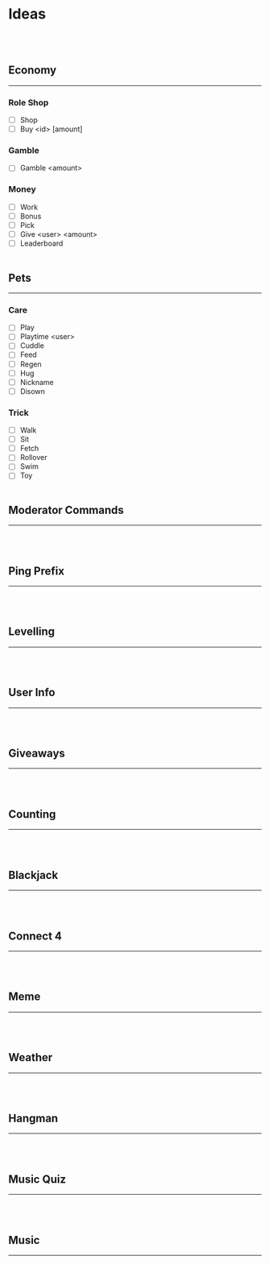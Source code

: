 # Ideas
<br></br>
## Economy
---
### Role Shop
- [ ] Shop
- [ ] Buy \<id> [amount]
### Gamble
- [ ] Gamble \<amount>
### Money
- [ ] Work
- [ ] Bonus
- [ ] Pick
- [ ] Give \<user> \<amount>
- [ ] Leaderboard
<br></br>
## Pets
---
### Care
- [ ] Play
- [ ] Playtime \<user>
- [ ] Cuddle
- [ ] Feed
- [ ] Regen
- [ ] Hug
- [ ] Nickname
- [ ] Disown
### Trick
- [ ] Walk
- [ ] Sit
- [ ] Fetch
- [ ] Rollover
- [ ] Swim
- [ ] Toy
<br></br>
## Moderator Commands
---
<br></br>
## Ping Prefix
---
<br></br>
## Levelling
---
<br></br>
## User Info
---
<br></br>
## Giveaways
---
<br></br>
## Counting
---
<br></br>
## Blackjack
---
<br></br>
## Connect 4
---
<br></br>
## Meme
---
<br></br>
## Weather
---
<br></br>
## Hangman
---
<br></br>
## Music Quiz
---
<br></br>
## Music
---
<br></br>
